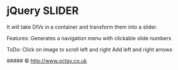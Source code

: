 # jQuery SLIDER

It will take DIVs in a container and transform them into a slider.

Features:
Generates a navigation menu with clickable slide numbers


ToDo:
Click on image to scroll left and right
Add left and right arrows

##### &copy; http://www.octav.co.uk